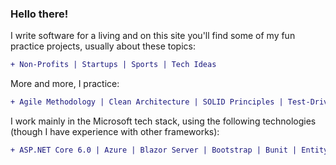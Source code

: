 ### Hello there!

I write software for a living and on this site you'll find some of my fun practice projects, usually about these topics:
```diff
+ Non-Profits | Startups | Sports | Tech Ideas
```

More and more, I practice:
```diff
+ Agile Methodology | Clean Architecture | SOLID Principles | Test-Driven Development
```

I work mainly in the Microsoft tech stack, using the following technologies (though I have experience with other frameworks):
```diff
+ ASP.NET Core 6.0 | Azure | Blazor Server | Bootstrap | Bunit | Entity Framework | Identity | Moq | NUnit | Postman | SQL Server | Swagger
```
